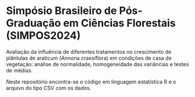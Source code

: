 # Simpósio Brasileiro de Pós-Graduação em Ciências Florestais (SIMPOS2024)
Avaliação da influência de diferentes tratamentos no crescimento de plântulas de araticum (Annona crassiflora) em condições de casa de vegetação: análise de normalidade, homogeneidade das variâncias e testes de médias.

Neste repositório encontra-se o código em linguagem estatística R e o arquivo do tipo CSV com os dados.
